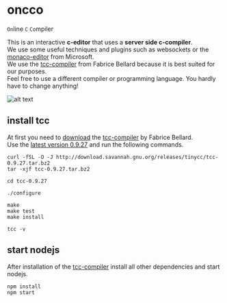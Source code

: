 # oncco

`On`line `C` `Co`mpiler  
  
This is an interactive **c-editor** that uses a **server side c-compiler**.  
We use some useful techniques and plugins such as websockets or the [monaco-editor](https://microsoft.github.io/monaco-editor/) from Microsoft.  
We use the [tcc-compiler](https://bellard.org/tcc/) from Fabrice Bellard because it is best suited for our purposes.  
Feel free to use a different compiler or programming language. You hardly have to change anything!

![alt text](https://github.com/Th3R3alDuk3/oncco/blob/main/app.gif "OnCCo")

## install tcc

At first you need to [download](http://download.savannah.gnu.org/releases/tinycc/) the [tcc-compiler](https://bellard.org/tcc/) by Fabrice Bellard.  
Use the [latest version 0.9.27](http://download.savannah.gnu.org/releases/tinycc/tcc-0.9.27.tar.bz2) and run the following commands.

```
curl -fSL -O -J http://download.savannah.gnu.org/releases/tinycc/tcc-0.9.27.tar.bz2
tar -xjf tcc-0.9.27.tar.bz2

cd tcc-0.9.27
```
```
./configure

make 
make test
make install

tcc -v
```

## start nodejs

After installation of the [tcc-compiler](https://bellard.org/tcc/) install all other dependencies and start nodejs.

```
npm install
npm start
```
